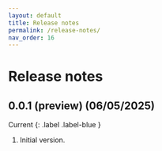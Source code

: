 ```yaml
---
layout: default
title: Release notes
permalink: /release-notes/
nav_order: 16
---
```


# Release notes
## 0.0.1 (preview) (06/05/2025)
Current
{: .label .label-blue }
1. Initial version.
